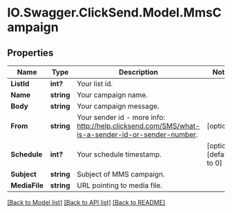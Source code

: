 # IO.Swagger.ClickSend.Model.MmsCampaign
## Properties

Name | Type | Description | Notes
------------ | ------------- | ------------- | -------------
**ListId** | **int?** | Your list id. | 
**Name** | **string** | Your campaign name. | 
**Body** | **string** | Your campaign message. | 
**From** | **string** | Your sender id - more info: http://help.clicksend.com/SMS/what-is-a-sender-id-or-sender-number. | [optional] 
**Schedule** | **int?** | Your schedule timestamp. | [optional] [default to 0]
**Subject** | **string** | Subject of MMS campaign. | 
**MediaFile** | **string** | URL pointing to media file. | 

[[Back to Model list]](../README.md#documentation-for-models) [[Back to API list]](../README.md#documentation-for-api-endpoints) [[Back to README]](../README.md)

